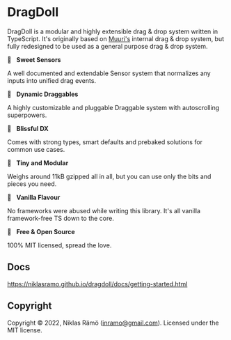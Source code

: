 # DragDoll

DragDoll is a modular and highly extensible drag & drop system written in TypeScript. It's originally based on [Muuri's](https://github.com/haltu/muuri) internal drag & drop system, but fully redesigned to be used as a general purpose drag & drop system.

📡 &nbsp; **Sweet Sensors**

A well documented and extendable Sensor system that normalizes any inputs into unified drag events.

🤏 &nbsp; **Dynamic Draggables**

A highly customizable and pluggable Draggable system with autoscrolling superpowers.

🧘 &nbsp; **Blissful DX**

Comes with strong types, smart defaults and prebaked solutions for common use cases.

🎁 &nbsp; **Tiny and Modular**

Weighs around 11kB gzipped all in all, but you can use only the bits and pieces you need.

🍦 &nbsp; **Vanilla Flavour**

No frameworks were abused while writing this library. It's all vanilla framework-free TS down to the core.

💝 &nbsp; **Free & Open Source**

100% MIT licensed, spread the love.

## Docs

https://niklasramo.github.io/dragdoll/docs/getting-started.html

## Copyright

Copyright © 2022, Niklas Rämö (inramo@gmail.com). Licensed under the MIT license.
